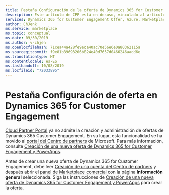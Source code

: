 ```yaml
---
title: Pestaña Configuración de la oferta de Dynamics 365 for Customer Engagement| Azure Marketplace
description: Este artículo de CPP está en desuso, vinculado al artículo de PC "Establezca la configuración de una oferta de la aplicación Dynamics 365 for Customer Engagement en AppSource Marketplace".
services: Dynamics 365 for Customer Engagement Offer, Azure, Marketplace, Cloud Partner Portal, AppSource
author: ChJenk
ms.service: marketplace
ms.topic: conceptual
ms.date: 09/30/2019
ms.author: v-chjen
ms.openlocfilehash: 71cea44a428fe9eca40ac70e56e6e0a80362115a
ms.sourcegitcommit: f9e81b39693206b824e40d7657d0466246aadd6e
ms.translationtype: HT
ms.contentlocale: es-ES
ms.lasthandoff: 10/08/2019
ms.locfileid: "72033895"
---
```

# <a name="dynamics-365-for-customer-engagement-offer-settings-tab"></a>Pestaña Configuración de oferta en Dynamics 365 for Customer Engagement

[Cloud Partner Portal](https://cloudpartner.azure.com/) ya no admite la creación y administración de ofertas de Dynamics 365 Customer Engagement. En su lugar, esta funcionalidad se ha movido al [portal del Centro de partners](https://partner.microsoft.com/) de Microsoft. Para más información, consulte [Creación de una nueva oferta de Dynamics 365 for Customer Engagement y PowerApps](https://docs.microsoft.com/azure/marketplace/partner-center-portal/create-new-customer-engagement-offer).

Antes de crear una nueva oferta de Dynamics 365 for Customer Engagement, debe leer [Creación de una cuenta del Centro de partners](https://docs.microsoft.com/azure/marketplace/partner-center-portal/create-account) y después abrir el [panel de Marketplace comercial](https://partner.microsoft.com/dashboard/directory) con la página **Información general** seleccionada. Siga las instrucciones de [Creación de una nueva oferta de Dynamics 365 for Customer Engagement y PowerApps](https://docs.microsoft.com/azure/marketplace/partner-center-portal/create-new-customer-engagement-offer) para crear la oferta.
